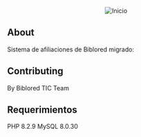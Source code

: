<p align="center">
    <img src="https://www.biblored.gov.co/sites/default/files/logo-biblored.svg" alt="Inicio" class="mr-3 w-full">
</p>

## About

Sistema de afiliaciones de Biblored migrado:

## Contributing
By Biblored TIC Team

## Requerimientos
PHP 8.2.9
MySQL 8.0.30